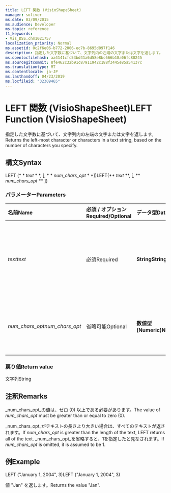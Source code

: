 ```yaml
---
title: LEFT 関数 (VisioShapeSheet)
manager: soliver
ms.date: 03/09/2015
ms.audience: Developer
ms.topic: reference
f1_keywords:
- Vis_DSS.chm1021757
localization_priority: Normal
ms.assetid: 0c2f6e06-b772-2006-ec7b-8695d097f146
description: 指定した文字数に基づいて、文字列内の左端の文字または文字を返します。
ms.openlocfilehash: aa4141cfc53bd41a6d58e8bc666b18a06fc80245
ms.sourcegitcommit: 8fe462c32b91c87911942c188f3445e85a54137c
ms.translationtype: MT
ms.contentlocale: ja-JP
ms.lasthandoff: 04/23/2019
ms.locfileid: "32309465"
---
```

# <a name="left-function-visioshapesheet"></a><span data-ttu-id="61509-103">LEFT 関数 (VisioShapeSheet)</span><span class="sxs-lookup"><span data-stu-id="61509-103">LEFT Function (VisioShapeSheet)</span></span>

<span data-ttu-id="61509-104">指定した文字数に基づいて、文字列内の左端の文字または文字を返します。</span><span class="sxs-lookup"><span data-stu-id="61509-104">Returns the left-most character or characters in a text string, based on the number of characters you specify.</span></span>
  
## <a name="syntax"></a><span data-ttu-id="61509-105">構文</span><span class="sxs-lookup"><span data-stu-id="61509-105">Syntax</span></span>

<span data-ttu-id="61509-106">LEFT (\* \* *text* \* \*, [, \* \* *num_chars_opt* \* \*])</span><span class="sxs-lookup"><span data-stu-id="61509-106">LEFT(\*\* *text* \*\*, [, \*\* *num_chars_opt* \*\* ])</span></span> 
  
### <a name="parameters"></a><span data-ttu-id="61509-107">パラメーター</span><span class="sxs-lookup"><span data-stu-id="61509-107">Parameters</span></span>

|<span data-ttu-id="61509-108">**名前**</span><span class="sxs-lookup"><span data-stu-id="61509-108">**Name**</span></span>|<span data-ttu-id="61509-109">**必須 / オプション**</span><span class="sxs-lookup"><span data-stu-id="61509-109">**Required/Optional**</span></span>|<span data-ttu-id="61509-110">**データ型**</span><span class="sxs-lookup"><span data-stu-id="61509-110">**Data Type**</span></span>|<span data-ttu-id="61509-111">**説明**</span><span class="sxs-lookup"><span data-stu-id="61509-111">**Description**</span></span>|
|:-----|:-----|:-----|:-----|
| <span data-ttu-id="61509-112">_text_</span><span class="sxs-lookup"><span data-stu-id="61509-112">_text_</span></span> <br/> |<span data-ttu-id="61509-113">必須</span><span class="sxs-lookup"><span data-stu-id="61509-113">Required</span></span>  <br/> |<span data-ttu-id="61509-114">**String**</span><span class="sxs-lookup"><span data-stu-id="61509-114">**String**</span></span> <br/> |<span data-ttu-id="61509-115">抽出する文字を含む文字列を指定します。</span><span class="sxs-lookup"><span data-stu-id="61509-115">The text string that contains the characters you want to extract.</span></span>  <br/> |
| <span data-ttu-id="61509-116">_num_chars_opt_</span><span class="sxs-lookup"><span data-stu-id="61509-116">_num_chars_opt_</span></span> <br/> |<span data-ttu-id="61509-117">省略可能</span><span class="sxs-lookup"><span data-stu-id="61509-117">Optional</span></span>  <br/> |<span data-ttu-id="61509-118">**数値型 (Numeric)**</span><span class="sxs-lookup"><span data-stu-id="61509-118">**Numeric**</span></span> <br/> |<span data-ttu-id="61509-119">抽出する文字数を指定します。</span><span class="sxs-lookup"><span data-stu-id="61509-119">The number of characters you want to extract.</span></span>  <br/> |
   
### <a name="return-value"></a><span data-ttu-id="61509-120">戻り値</span><span class="sxs-lookup"><span data-stu-id="61509-120">Return value</span></span>

<span data-ttu-id="61509-121">文字列</span><span class="sxs-lookup"><span data-stu-id="61509-121">String</span></span>
  
## <a name="remarks"></a><span data-ttu-id="61509-122">注釈</span><span class="sxs-lookup"><span data-stu-id="61509-122">Remarks</span></span>

<span data-ttu-id="61509-123">_num_chars_opt_の値は、ゼロ (0) 以上である必要があります。</span><span class="sxs-lookup"><span data-stu-id="61509-123">The value of  _num_chars_opt_ must be greater than or equal to zero (0).</span></span> 
  
<span data-ttu-id="61509-124">_num_chars_opt_がテキストの長さより大きい場合は、すべてのテキストが返されます。</span><span class="sxs-lookup"><span data-stu-id="61509-124">If  _num_chars_opt_ is greater than the length of the text, LEFT returns all of the text.</span></span> <span data-ttu-id="61509-125">_num_chars_opt_を省略すると、1を指定したと見なされます。</span><span class="sxs-lookup"><span data-stu-id="61509-125">If  _num_chars_opt_ is omitted, it is assumed to be 1.</span></span> 
  
## <a name="example"></a><span data-ttu-id="61509-126">例</span><span class="sxs-lookup"><span data-stu-id="61509-126">Example</span></span>

<span data-ttu-id="61509-127">LEFT ("January 1, 2004", 3)</span><span class="sxs-lookup"><span data-stu-id="61509-127">LEFT ("January 1, 2004", 3)</span></span> 
  
<span data-ttu-id="61509-128">値 "Jan" を返します。</span><span class="sxs-lookup"><span data-stu-id="61509-128">Returns the value "Jan".</span></span> 
  

